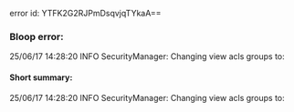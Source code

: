 error id: YTFK2G2RJPmDsqvjqTYkaA==
### Bloop error:

25/06/17 14:28:20 INFO SecurityManager: Changing view acls groups to:
#### Short summary: 

25/06/17 14:28:20 INFO SecurityManager: Changing view acls groups to: